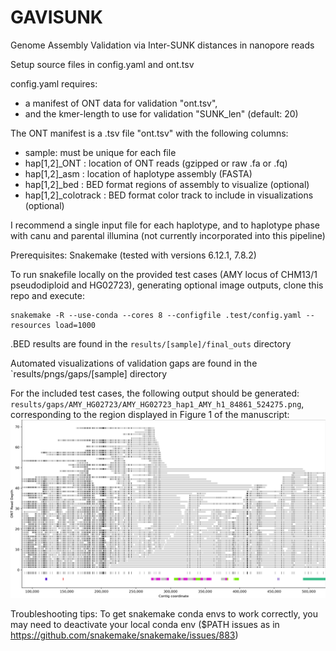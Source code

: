 # GAVISUNK
Genome Assembly Validation via Inter-SUNK distances in nanopore reads

Setup source files in config.yaml and ont.tsv

config.yaml requires:
- a manifest of ONT data for validation "ont.tsv",
- and the kmer-length to use for validation "SUNK_len" (default: 20)

The ONT manifest is a .tsv file "ont.tsv" with the following columns:
- sample: must be unique for each file
- hap[1,2]\_ONT : location of ONT reads (gzipped or raw .fa or .fq)
- hap[1,2]\_asm : location of haplotype assembly (FASTA)
- hap[1,2]\_bed : BED format regions of assembly to visualize (optional) 
- hap[1,2]\_colotrack : BED format color track to include in visualizations (optional) 

I recommend a single input file for each haplotype, and to haplotype phase with canu and parental illumina (not currently incorporated into this pipeline)

Prerequisites: Snakemake (tested with versions 6.12.1, 7.8.2)

To run snakefile locally on the provided test cases (AMY locus of CHM13/1 pseudodiploid and HG02723), generating optional image outputs, clone this repo and execute:
```
snakemake -R --use-conda --cores 8 --configfile .test/config.yaml --resources load=1000
```

.BED results are found in the `results/[sample]/final_outs` directory

Automated visualizations of validation gaps are found in the `results/pngs/gaps/[sample] directory

For the included test cases, the following output should be generated: `results/gaps/AMY_HG02723/AMY_HG02723_hap1_AMY_h1_84861_524275.png`, corresponding to the region displayed in Figure 1 of the manuscript:
![plot](./.test/data/HG02723/AMY_HG02723_hap1_AMY_h1_84861_524275.png)




Troubleshooting tips: 
To get snakemake conda envs to work correctly, you may need to deactivate your local conda env ($PATH issues as in https://github.com/snakemake/snakemake/issues/883)
